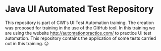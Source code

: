# Java UI Automated Test Repository

This repository is part of CWI's UI Test Automation training. The creation was proposed for training in the use of the GItHub tool.
In this training we are using the website http://automationpractice.com/ to practice UI test automation. This repository contains the application of some tests carried out in this training.  :wink:

